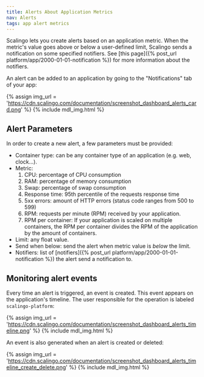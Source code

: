 ```yaml
---
title: Alerts About Application Metrics
nav: Alerts
tags: app alert metrics
---
```


Scalingo lets you create alerts based on an application metric. When the metric's value goes above
or below a user-defined limit, Scalingo sends a notification on some specified notifiers. See [this
page]({% post_url platform/app/2000-01-01-notification %}) for more information about the notifiers.

An alert can be added to an application by going to the "Notifications" tab of your app:

{% assign img_url = 'https://cdn.scalingo.com/documentation/screenshot_dashboard_alerts_card.png' %}
{% include mdl_img.html %}

## Alert Parameters

In order to create a new alert, a few parameters must be provided:

- Container type: can be any container type of an application (e.g. web, clock...).
- Metric:
  1. CPU: percentage of CPU consumption
  1. RAM: percentage of memory consumption
  1. Swap: percentage of swap consumption
  1. Response time: 95th percentile of the requests response time
  1. 5xx errors: amount of HTTP errors (status code ranges from 500 to 599)
  1. RPM: requests per minute (RPM) received by your application.
  1. RPM per container: If your application is scaled on multiple containers, the RPM per container
     divides the RPM of the application by the amount of containers.
- Limit: any float value.
- Send when below: send the alert when metric value is _below_ the limit.
- Notifiers: list of [notifiers]({% post_url platform/app/2000-01-01-notification %}) the alert send
  a notification to.

## Monitoring alert events

Every time an alert is triggered, an event is created. This event appears on the application's
timeline. The user responsible for the operation is labeled `scalingo-platform`:

{% assign img_url = 'https://cdn.scalingo.com/documentation/screenshot_dashboard_alerts_timeline.png' %}
{% include mdl_img.html %}

An event is also generated when an alert is created or deleted:

{% assign img_url = 'https://cdn.scalingo.com/documentation/screenshot_dashboard_alerts_timeline_create_delete.png' %}
{% include mdl_img.html %}
